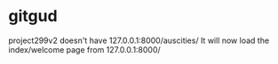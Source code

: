 # gitgud
project299v2 doesn't have 127.0.0.1:8000/auscities/
It will now load the index/welcome page from 127.0.0.1:8000/

